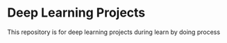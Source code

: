 # Deep Learning Projects

This repository is for deep learning projects during learn by doing process
